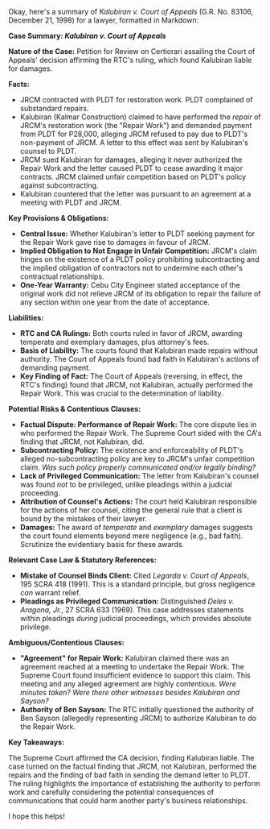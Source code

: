 Okay, here's a summary of *Kalubiran v. Court of Appeals* (G.R. No. 83106, December 21, 1998) for a lawyer, formatted in Markdown:

**Case Summary: *Kalubiran v. Court of Appeals***

**Nature of the Case:** Petition for Review on Certiorari assailing the Court of Appeals' decision affirming the RTC's ruling, which found Kalubiran liable for damages.

**Facts:**

*   JRCM contracted with PLDT for restoration work. PLDT complained of substandard repairs.
*   Kalubiran (Kalmar Construction) claimed to have performed the *repair* of JRCM's restoration work (the "Repair Work") and demanded payment from PLDT for P28,000, alleging JRCM refused to pay due to PLDT's non-payment of JRCM.  A letter to this effect was sent by Kalubiran's counsel to PLDT.
*   JRCM sued Kalubiran for damages, alleging it never authorized the Repair Work and the letter caused PLDT to cease awarding it major contracts. JRCM claimed unfair competition based on PLDT's policy against subcontracting.
*   Kalubiran countered that the letter was pursuant to an agreement at a meeting with PLDT and JRCM.

**Key Provisions & Obligations:**

*   **Central Issue:** Whether Kalubiran's letter to PLDT seeking payment for the Repair Work gave rise to damages in favour of JRCM.
*   **Implied Obligation to Not Engage in Unfair Competition:** JRCM's claim hinges on the existence of a PLDT policy prohibiting subcontracting and the implied obligation of contractors not to undermine each other's contractual relationships.
*   **One-Year Warranty:** Cebu City Engineer stated acceptance of the original work did not relieve JRCM of its obligation to repair the failure of any section within one year from the date of acceptance.

**Liabilities:**

*   **RTC and CA Rulings:** Both courts ruled in favor of JRCM, awarding temperate and exemplary damages, plus attorney's fees.
*   **Basis of Liability:** The courts found that Kalubiran made repairs without authority. The Court of Appeals found bad faith in Kalubiran's actions of demanding payment.
*   **Key Finding of Fact:**  The Court of Appeals (reversing, in effect, the RTC's finding) found that JRCM, not Kalubiran, actually performed the Repair Work.  This was crucial to the determination of liability.

**Potential Risks & Contentious Clauses:**

*   **Factual Dispute: Performance of Repair Work:**  The core dispute lies in who performed the Repair Work. The Supreme Court sided with the CA's finding that JRCM, not Kalubiran, did.
*   **Subcontracting Policy:** The existence and enforceability of PLDT's alleged no-subcontracting policy are key to JRCM's unfair competition claim. *Was such policy properly communicated and/or legally binding?*
*   **Lack of Privileged Communication:** The letter from Kalubiran's counsel was found *not* to be privileged, unlike pleadings within a judicial proceeding.
*   **Attribution of Counsel's Actions:** The court held Kalubiran responsible for the actions of her counsel, citing the general rule that a client is bound by the mistakes of their lawyer.
*   **Damages:** The award of *temperate* and *exemplary* damages suggests the court found elements beyond mere negligence (e.g., bad faith). Scrutinize the evidentiary basis for these awards.

**Relevant Case Law & Statutory References:**

*   **Mistake of Counsel Binds Client:**  Cited *Legarda v. Court of Appeals*, 195 SCRA 418 (1991). This is a standard principle, but gross negligence *can* warrant relief.
*   **Pleadings as Privileged Communication:**  Distinguished *Deles v. Aragona, Jr.*, 27 SCRA 633 (1969). This case addresses statements within pleadings *during* judicial proceedings, which provides absolute privilege.

**Ambiguous/Contentious Clauses:**

*   **"Agreement" for Repair Work:** Kalubiran claimed there was an agreement reached at a meeting to undertake the Repair Work. The Supreme Court found insufficient evidence to support this claim. This meeting and any alleged agreement are highly contentious. *Were minutes taken? Were there other witnesses besides Kalubiran and Sayson?*
*   **Authority of Ben Sayson:** The RTC initially questioned the authority of Ben Sayson (allegedly representing JRCM) to authorize Kalubiran to do the Repair Work.

**Key Takeaways:**

The Supreme Court affirmed the CA decision, finding Kalubiran liable. The case turned on the factual finding that JRCM, not Kalubiran, performed the repairs and the finding of bad faith in sending the demand letter to PLDT. The ruling highlights the importance of establishing the authority to perform work and carefully considering the potential consequences of communications that could harm another party's business relationships.

I hope this helps!
